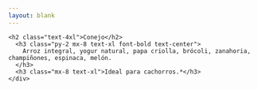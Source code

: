 ```yaml
---
layout: blank
---
```

<turbo-frame id="the_pit">
  <div style="background-image: url('../../assets/img/escarapelas/escarapela_conejo_ruidosa.png')"
  class="bg-cover animate-fade-in-down">
    <div class="escarapela border-naranja-300">

    <h2 class="text-4xl">Conejo</h2>
      <h3 class="py-2 mx-8 text-xl font-bold text-center">
        Arroz integral, yogur natural, papa criolla, brócoli, zanahoria, champiñones, espinaca, melón.
      </h3>
      <h3 class="mx-8 text-xl">Ideal para cachorros.*</h3>
    </div>
  </div>
</turbo-frame>
